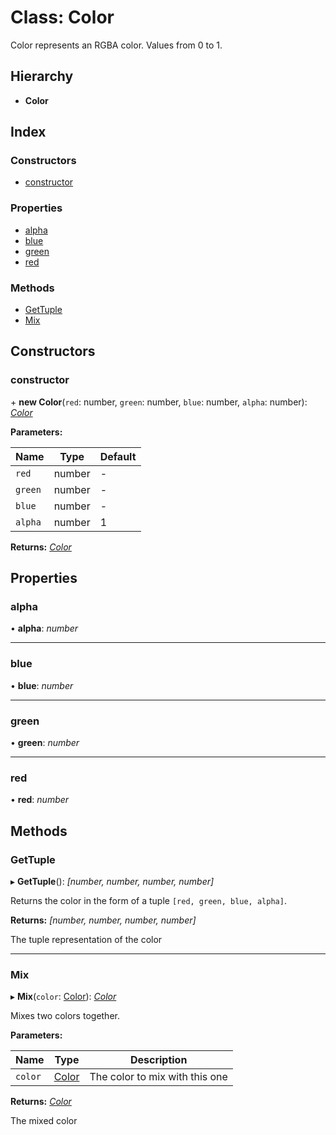 
# Class: Color

Color represents an RGBA color.
Values from 0 to 1.

## Hierarchy

* **Color**

## Index

### Constructors

* [constructor](color.md#constructor)

### Properties

* [alpha](color.md#alpha)
* [blue](color.md#blue)
* [green](color.md#green)
* [red](color.md#red)

### Methods

* [GetTuple](color.md#gettuple)
* [Mix](color.md#mix)

## Constructors

###  constructor

\+ **new Color**(`red`: number, `green`: number, `blue`: number, `alpha`: number): *[Color](color.md)*

**Parameters:**

Name | Type | Default |
------ | ------ | ------ |
`red` | number | - |
`green` | number | - |
`blue` | number | - |
`alpha` | number | 1 |

**Returns:** *[Color](color.md)*

## Properties

###  alpha

• **alpha**: *number*

___

###  blue

• **blue**: *number*

___

###  green

• **green**: *number*

___

###  red

• **red**: *number*

## Methods

###  GetTuple

▸ **GetTuple**(): *[number, number, number, number]*

Returns the color in the form of a tuple `[red, green, blue, alpha]`.

**Returns:** *[number, number, number, number]*

The tuple representation of the color

___

###  Mix

▸ **Mix**(`color`: [Color](color.md)): *[Color](color.md)*

Mixes two colors together.

**Parameters:**

Name | Type | Description |
------ | ------ | ------ |
`color` | [Color](color.md) | The color to mix with this one |

**Returns:** *[Color](color.md)*

The mixed color
